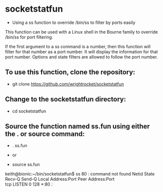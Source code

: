 # socketstatfun

* Using a ss function to override /bin/ss to filter by ports easily

This function can be used with a Linux shell in the Bourne family to override /bin/ss for port filtering.

If the first argument to a ss command is a number, then this function will filter for that number as a port number. 
It will display the information for that port number. Options and state filters are allowed to follow the port number.

## To use this function, clone the repository:

* git clone https://github.com/wrightrocket/socketstatfun

## Change to the socketstatfun directory:

* cd socketstatfun

## Source the function named ss.fun using either the . or source command:

* . ss.fun
 
* or 

* source ss.fun

keith@bionic:~/bin/socketstatfun$ ss 80
 : command not found
Netid   State     Recv-Q    Send-Q          Local Address:Port         Peer Address:Port    
tcp     LISTEN    0         128                         *:80                      *:*


